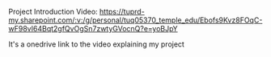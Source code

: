 Project Introduction Video:
https://tuprd-my.sharepoint.com/:v:/g/personal/tuq05370_temple_edu/Ebofs9Kvz8FOqC-wF98vI64Bqt2gfQvOgSn7zwtyGVocnQ?e=yoBJpY 

It's a onedrive link to the video explaining my project
